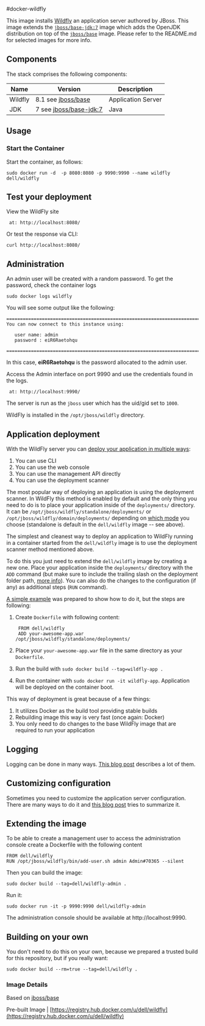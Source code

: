 #docker-wildfly

This image installs [Wildfly](http://wildfly.org/) an application server authored by JBoss.
This image extends the [`jboss/base-jdk:7`](https://github.com/JBoss-Dockerfiles/base-jdk/tree/jdk7) image which adds the OpenJDK distribution on top of the [`jboss/base`](https://github.com/JBoss-Dockerfiles/base) image. Please refer to the README.md for selected images for more info.

## Components
The stack comprises the following components:

Name       | Version                 | Description
-----------|-------------------------|------------------------------
Wildfly    | 8.1 see [jboss/base](https://registry.hub.docker.com/u/jboss/base/)  | Application Server
JDK        | 7 see [jboss/base-jdk:7](https://registry.hub.docker.com/u/jboss/base-jdk/) | Java


## Usage

### Start the Container
Start the container, as follows:

    sudo docker run -d  -p 8080:8080 -p 9990:9990 --name wildfly dell/wildfly


## Test your deployment

View the WildFly site
```no-highlight
 at: http://localhost:8080/
```
Or test the response via CLI:

```no-highlight
curl http://localhost:8080/
```

## Administration

An admin user will be created with a random password. To get the password, check the container logs 

    sudo docker logs wildfly

You will see some output like the following:

    =========================================================================
    You can now connect to this instance using:

       user name: admin
       password : eiR6Raetohqu

    =========================================================================

In this case, **eiR6Raetohqu** is the password allocated to the admin user.

Access the Admin interface on port 9990 and use the credentials found in the logs.
```no-highlight
 at: http://localhost:9990/
```

The server is run as the `jboss` user which has the uid/gid set to `1000`.

WildFly is installed in the `/opt/jboss/wildfly` directory.


## Application deployment

With the WildFly server you can [deploy your application in multiple ways](https://docs.jboss.org/author/display/WFLY8/Application+deployment):

1. You can use CLI
2. You can use the web console
3. You can use the management API directly
4. You can use the deployment scanner

The most popular way of deploying an application is using the deployment scanner. In WildFly this method is enabled by default and the only thing you need to do is to place your application inside of the `deployments/` directory. It can be `/opt/jboss/wildfly/standalone/deployments/` or `/opt/jboss/wildfly/domain/deployments/` depending on [which mode](https://docs.jboss.org/author/display/WFLY8/Operating+modes) you choose (standalone is default in the `dell/wildfly` image -- see above).

The simplest and cleanest way to deploy an application to WildFly running in a container started from the `dell/wildfly` image is to use the deployment scanner method mentioned above.

To do this you just need to extend the `dell/wildfly` image by creating a new one. Place your application inside the `deployments/` directory with the `ADD` command (but make sure to include the trailing slash on the deployment folder path, [more info](https://docs.docker.com/reference/builder/#add)). You can also do the changes to the configuration (if any) as additional steps (`RUN` command).  

[A simple example](https://github.com/goldmann/wildfly-docker-deployment-example) was prepared to show how to do it, but the steps are following:

1. Create `Dockerfile` with following content:

        FROM dell/wildfly
        ADD your-awesome-app.war /opt/jboss/wildfly/standalone/deployments/
2. Place your `your-awesome-app.war` file in the same directory as your `Dockerfile`.
3. Run the build with `sudo docker build --tag=wildfly-app .`
4. Run the container with `sudo docker run -it wildfly-app`. Application will be deployed on the container boot.

This way of deployment is great because of a few things:

1. It utilizes Docker as the build tool providing stable builds
2. Rebuilding image this way is very fast (once again: Docker)
3. You only need to do changes to the base WildFly image that are required to run your application

## Logging

Logging can be done in many ways. [This blog post](https://goldmann.pl/blog/2014/07/18/logging-with-the-wildfly-docker-image/) describes a lot of them.

## Customizing configuration

Sometimes you need to customize the application server configuration. There are many ways to do it and [this blog post](https://goldmann.pl/blog/2014/07/23/customizing-the-configuration-of-the-wildfly-docker-image/) tries to summarize it.

## Extending the image

To be able to create a management user to access the administration console create a Dockerfile with the following content

    FROM dell/wildfly
    RUN /opt/jboss/wildfly/bin/add-user.sh admin Admin#70365 --silent

Then you can build the image:

    sudo docker build --tag=dell/wildfly-admin .

Run it:

    sudo docker run -it -p 9990:9990 dell/wildfly-admin

The administration console should be available at http://localhost:9990.

## Building on your own

You don't need to do this on your own, because we prepared a trusted build for this repository, but if you really want:

    sudo docker build --rm=true --tag=dell/wildfly .

### Image Details

Based on  [jboss/base](https://github.com/JBoss-Dockerfiles/wildfly)

Pre-built Image   | [https://registry.hub.docker.com/u/dell/wildfly](https://registry.hub.docker.com/u/dell/wildfly)
